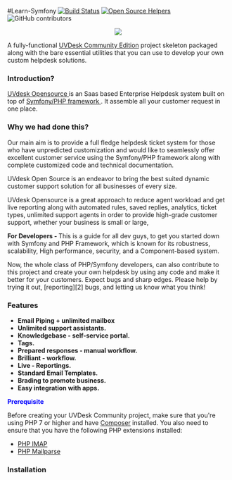 #Learn-Symfony
[![Build Status](https://travis-ci.org/vaishaliwebkul/Learn-Symfony.svg?branch=master)](https://travis-ci.org/vaishaliwebkul/Learn-Symfony)
[![Open Source Helpers](https://www.codetriage.com/vaishaliwebkul/learn-symfony/badges/users.svg)](https://www.codetriage.com/vaishaliwebkul/learn-symfony)
![GitHub contributors](https://img.shields.io/github/contributors/cdnjs/cdnjs.svg)
<p align="center"><a href="https://www.uvdesk.com/en/" target="_blank">
    <img src="https://s3-ap-southeast-1.amazonaws.com/cdn.uvdesk.com/uvdesk/bundles/webkuldefault/images/uvdesk-wide.svg">
</a></p>

A fully-functional [UVDesk Community Edition][1] project skeleton packaged along with the bare essential utilities that you can use to develop your own custom helpdesk solutions.

<b> <h3>  Introduction? </h3> </b>

 <a href="https://www.uvdesk.com/en/opensource"> UVdesk Opensource </a> is an Saas based Enterprise Helpdesk system built on top of <a href="https://symfony.com/"> Symfony/PHP framework </a>. It assemble all your customer request in one place.

<b> <h3> Why we had done this? </h3> </b>

Our main aim is to provide a full fledge helpdesk ticket system for those who have unpredicted customization and would like to seamlessly offer excellent customer service using the Symfony/PHP framework along with complete customized code and technical documentation. 

UVdesk Open Source is an endeavor to bring the best suited dynamic customer support solution for all businesses of every size.

UVdesk Opensource is a great approach to reduce agent workload and get live reporting along with automated rules, saved replies, analytics, ticket types, unlimited support agents in order to provide high-grade customer support, whether your business is small or large, 

<b> For Developers - </b> This is a guide for all dev guys, to get you started down with Symfony and PHP Framework, which is known for its robustness, scalability, High performance, security, and a Component-based system. 

<p> Now, the whole class of PHP/Symfony developers, can also contribute to this project and create your own helpdesk by using any code and make it better for your customers. Expect bugs and sharp edges. Please help by trying it out, [reporting][2]
bugs</a>, and letting us know what you
think!</p>

<h3> <b> Features  </h3>
<ul>
<li>Email Piping + unlimited mailbox</li>
<li>Unlimited support assistants.</li>
<li>Knowledgebase - self-service portal.</li>
<li>Tags.</li>
<li>Prepared responses - manual workflow.</li>
<li>Brilliant - workflow.</li>
<li>Live - Reportings.</li>
<li>Standard Email Templates.</li>
<li>Brading to promote business.</li>
<li>Easy integration with apps.</li>
</b> </ul>

<span style="color:blue"><b> Prerequisite </b> </span>

<p> Before creating your UVDesk Community project, make sure that you're using PHP 7 or higher and have <a href="http://php.net/manual/en/book.imap.php" rel="nofollow">Composer</a> installed. You also need to ensure that you have the following PHP extensions installed: </p>
<ul>
<li><a href="http://php.net/manual/en/book.mailparse.php" rel="nofollow">PHP IMAP</a></li>
<li><a href="https://getcomposer.org/" rel="nofollow">PHP Mailparse</a></li>
</ul>

<h3> <b> Installation </b> </h3>

[1]: https://www.uvdesk.com/
[2]: https://github.com/uvdesk/community-skeleton/issues



